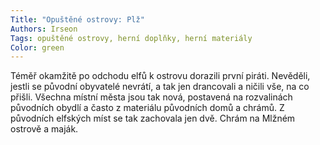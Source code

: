```yaml
---
Title: "Opuštěné ostrovy: Plž"
Authors: Irseon
Tags: opuštěné ostrovy, herní doplňky, herní materiály
Color: green
---
```

Téměř okamžitě po odchodu elfů k ostrovu dorazili první piráti. Nevěděli, jestli se původní obyvatelé nevrátí, a tak jen drancovali a ničili vše, na co přišli. Všechna místní města jsou tak nová, postavená na rozvalinách původních obydlí a často z materiálu původních domů a chrámů. Z původních elfských míst se tak zachovala jen dvě. Chrám na Mlžném ostrově a maják.
